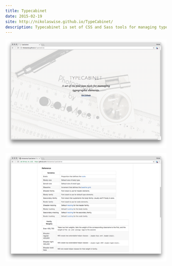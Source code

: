```yaml
---
title: Typecabinet
date: 2015-02-19
site: http://nikolaswise.github.io/TypeCabinet/
description: Typecabinet is set of CSS and Sass tools for managing typographic elements focusing on simplifying typesetting processes. Typecabinet is informed by the classical process of handset type. Vertical rhythm, proportional scales, and a tidy baseline all work together to provide typographic clarity and a clear visual style.
---
```


![Typecabinet](./cover.png)

![Typecabinet](./docs.png)